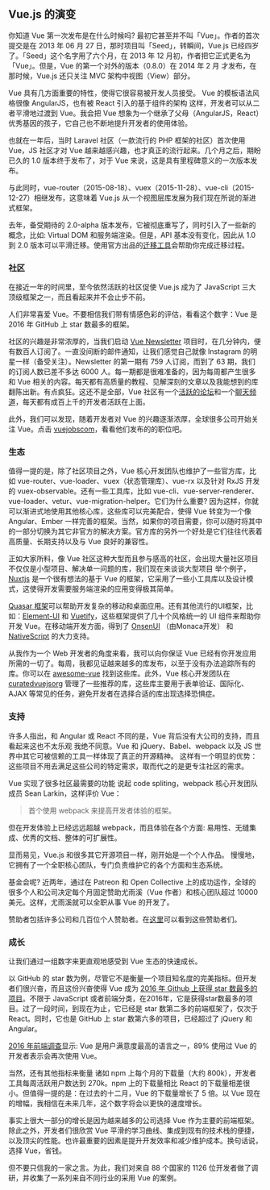 ## Vue.js 的演变

你知道 Vue 第一次发布是在什么时候吗? 最初它甚至并不叫「Vue」。作者的首次提交是在 2013 年 06 月 27 日，那时项目叫「Seed」，转瞬间，Vue.js 已经四岁了。「Seed」这个名字用了六个月，在 2013 年 12 月初，作者把它正式更名为「Vue」。但是，Vue 的第一个对外的版本（0.8.0）在 2014 年 2 月 才发布，在那时候，Vue.js 还只关注 MVC 架构中视图（View）部分。

Vue 具有几方面重要的特性，使得它很容易被开发人员接受。 Vue 的模板语法风格很像 AngularJS，也有被 React 引入的基于组件的架构 这样，开发者可以从二者平滑地过渡到 Vue。我会把 Vue 想象为一个继承了父母（AngularJS，React）优秀基因的孩子，它自己也不断地提升开发者的使用体验。

也就在一年后，当时 Laravel 社区（一款流行的 PHP 框架的社区）首次使用 Vue，JS 社区才对 Vue 越来越感兴趣，也才真正的流行起来。几个月之后，期盼已久的 1.0 版本终于发布了，对于 Vue 来说，这是具有里程碑意义的一次版本发布。

与此同时，vue-router（2015-08-18）、vuex（2015-11-28）、vue-cli（2015-12-27）相继发布，这意味着 Vue.js 从一个视图层库发展为我们现在所说的渐进式框架。

去年，备受期待的 2.0-alpha 版本发布，它被彻底重写了，同时引入了一些新的概念，比如: Virtual DOM 和服务端渲染。但是，API 基本没有变化，因此从 1.0 到 2.0 版本可以平滑迁移。使用官方出品的[迁移工具](https://githubcom/vuejs/vue-migration-helper)会帮助你完成迁移过程。

### 社区

在接近一年的时间里，至今依然活跃的社区促使 Vue.js 成为了 JavaScript 三大顶级框架之一，而且看起来并不会止步不前。

人们非常喜爱 Vue。不要相信我们带有情感色彩的评估，看看这个数字：Vue 是 2016 年 GitHub 上 star 数最多的框架。

社区的兴趣是非常浓厚的，当我们启动 [Vue Newsletter](http://vue-newslettercom/) 项目时，在几分钟内，便有数百人订阅了。一直没间断的邮件通知，让我们感觉自己就像 Instagram 的明星一样（备受关注）。Newsletter 的第一期有 759 人订阅，而到了 63 期，我们的订阅人数已差不多达 6000 人。每一期都是很难准备的，因为每周都产生很多和 Vue 相关的内容。每天都有高质量的教程、见解深刻的文章以及我能想到的库翻陈出新。有点疯狂。这还不是全部，Vue 社区有一个[活跃的论坛](https://forumvuejsorg/)和一个[聊天频道](https://chatvuejsorg/)，每天都有成百上千的开发者活跃在上面。

此外，我们可以发现，随着开发者对 Vue 的兴趣逐渐浓厚，全球很多公司开始关注 Vue。点击 [vuejobscom](http://vuejobscom/)，看看他们发布的的职位吧。

### 生态

值得一提的是，除了社区项目之外，Vue 核心开发团队也维护了一些官方库，比如 vue-router、vue-loader、vuex（状态管理库）、vue-rx 以及针对 RxJS 开发的 vuex-observable。还有一些工具库，比如 vue-cli、vue-server-renderer、vue-loader、vetur、vue-migration-helper。它们为什么重要? 因为这样，你就可以渐进式地使用其他核心库，这些库可以完美配合，使得 Vue 转变为一个像 Angular、Ember 一样完善的框架。当然，如果你的项目需要，你可以随时将其中的一部分切换为其它非官方的解决方案。官方库的另外一个好处是它们往往代表着高质量、长期支持以及与 Vue 良好的兼容性。

正如大家所料，像 Vue 社区这种大型而且参与感高的社区，会出现大量社区项目 不仅仅是小型项目、解决单一问题的库，我们现在来谈谈大型项目 举个例子，[Nuxtjs](https://nuxtjsorg) 是一个很有想法的基于 Vue 的框架，它采用了一些小工具库以及设计模式，这使得开发需要服务端渲染的应用变得极其简单。

[Quasar 框架](http://quasar-frameworkorg)可以帮助开发复杂的移动和桌面应用。还有其他流行的UI框架，比如：[Element-UI](http://elementelemeio/#/en-US) 和 [Vuetify](https://vuetifyjscom/)，这些框架提供了几十个风格统一的 UI 组件来帮助你开发 Vue。在移动端开发方面，得到了 [OnsenUI](https://onsenio/vue/) （由Monaca开发） 和 [NativeScript](https://wwwnativescriptorg/blog/a-new-vue-for-nativescript) 的大力支持。


从我作为一个 Web 开发者的角度来看，我可以向你保证 Vue 已经有你开发应用所需的一切了。每周，我都见证越来越多的库发布，以至于没有办法追踪所有的库。你可以在 [awesome-vue](https://githubcom/vuejs/这里) 找到这些库。此外，Vue 核心开发团队在 [curatedvuejsorg](http://curatedvuejsorg/) 管理了一些推荐的库，这些库主要用于表单验证、国际化、AJAX 等常见的任务，避免开发者在选择合适的库出现选择恐惧症。

### 支持

许多人指出，和 Angular 或 React 不同的是，Vue 背后没有大公司的支持，而且看起来这也不太乐观 我绝不同意。Vue 和 jQuery、Babel、webpack 以及 JS 世界中其它可被信赖的工具一样体现了真正的开源精神。 这样有一个明显的优势：这些项目不用去满足这些公司的特定需求，取而代之的是更专注社区的需求。

Vue 实现了很多社区最需要的功能 说起 code spliting，webpack 核心开发团队成员 Sean Larkin，这样评价 Vue：

> 首个使用 webpack 来提高开发者体验的框架。

但在开发体验上已经远远超越 webpack，而且体验在各个方面: 易用性、无缝集成、优秀的文档、整体的可扩展性。

显而易见，Vue.js 和很多其它开源项目一样，刚开始是一个个人作品。 慢慢地，它拥有了一个全职核心团队，专门负责维护它的各个方面和生态系统。

基金会呢? 近两年，通过在 Patreon 和 Open Collective 上的成功运作，全球的很多个人和公司决定每个月固定赞助尤雨溪（Vue 作者）和核心团队超过 10000 美元。这样，尤雨溪就可以全职从事 Vue 的开发了。

赞助者包括许多公司和几百位个人赞助者。在[这里](https://vuejsorg/support-vuejs/)可以看到这些赞助者们。

### 成长

让我们通过一组数字来更直观地感受到 Vue 生态的快速成长。

以 GitHub 的 star 数为例，尽管它不是衡量一个项目知名度的完美指标。但开发者们很兴奋，而且这份兴奋使得 Vue 成为 [2016 年 Github 上获得 star 数最多的项目](https://risingstars2016jsorg/#all)。不限于 JavaScript 或者前端分类，在2016年，它是获得star数最多的项目。过了一段时间，到现在为止，它已经是 star 数第二多的前端框架了，仅次于 React。同时，它也是 GitHub 上 star 数第六多的项目，已经超过了 jQuery 和 Angular。

[2016 年前端调查](https://stateofjscom/2016/frontend/)显示: Vue 是用户满意度最高的语言之一，89% 使用过 Vue 的开发者表示会再次使用 Vue。

当然，还有其他指标来衡量 诸如 npm 上每个月的下载量（大约 800k），开发者工具每周活跃用户数达到 270k。npm 上的下载量相比 React 的下载量相差很小。但值得一提的是：在过去的十二月，Vue 的下载量增长了 5 倍。以 Vue 现在的增幅，我相信在未来几年，这个数字将会以更快的速度增长。


事实上很大一部分的增长是因为越来越多的公司选择 Vue 作为主要的前端框架。除此之外，开发者们很欣赏 Vue 平滑的学习曲线、集成到现有的技术栈的便捷，以及顶尖的性能。也许最重要的因素是提升开发效率和减少维护成本。换句话说，选择 Vue，省钱。

但不要只信我的一家之言。为此，我们对来自 88 个国家的 1126 位开发者做了调研，并收集了一系列来自不同行业的采用 Vue 的案例。
